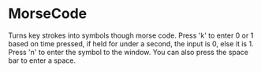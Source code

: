 # MorseCode
Turns key strokes into symbols though morse code. Press 'k' to enter 0 or 1 based on time pressed, if held for under a second, the input is 0, else it is 1. Press 'n' to enter the symbol to the window. You can also press the space bar to enter a space.
